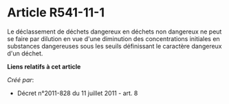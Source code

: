 # Article R541-11-1

Le déclassement de déchets dangereux en déchets non dangereux ne peut se faire par dilution en vue d'une diminution des
concentrations initiales en substances dangereuses sous les seuils définissant le caractère dangereux d'un déchet.

**Liens relatifs à cet article**

_Créé par_:

  - Décret n°2011-828 du 11 juillet 2011 - art. 8
